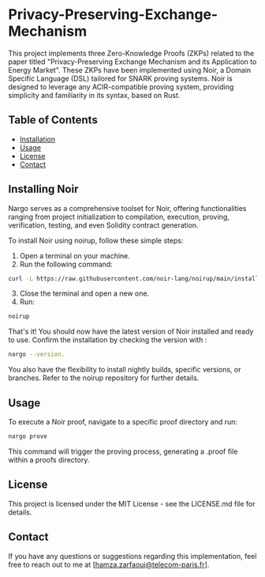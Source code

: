 # Privacy-Preserving-Exchange-Mechanism  

This project implements three Zero-Knowledge Proofs (ZKPs) related to the paper titled "Privacy-Preserving Exchange Mechanism and its Application to Energy Market". These ZKPs have been implemented using Noir, a Domain Specific Language (DSL) tailored for SNARK proving systems. Noir is designed to leverage any ACIR-compatible proving system, providing simplicity and familiarity in its syntax, based on Rust.

## Table of Contents
- [Installation](#installation)
- [Usage](#usage)
- [License](#license)
- [Contact](#contact)

## Installing Noir

Nargo serves as a comprehensive toolset for Noir, offering functionalities ranging from project initialization to compilation, execution, proving, verification, testing, and even Solidity contract generation.

To install Noir using noirup, follow these simple steps:

1. Open a terminal on your machine.
2. Run the following command:

```bash
curl -L https://raw.githubusercontent.com/noir-lang/noirup/main/install | bash
```

3. Close the terminal and open a new one.
4. Run:

```bash
noirup
```

That's it! You should now have the latest version of Noir installed and ready to use. Confirm the installation by checking the version with :
```bash
nargo --version.
```
You also have the flexibility to install nightly builds, specific versions, or branches. Refer to the noirup repository for further details.

## Usage

To execute a Noir proof, navigate to a specific proof directory and run:

```bash
nargo prove
```

This command will trigger the proving process, generating a .proof file within a proofs directory.

## License

This project is licensed under the MIT License - see the LICENSE.md file for details.

## Contact

If you have any questions or suggestions regarding this implementation, feel free to reach out to me at [hamza.zarfaoui@telecom-paris.fr].
